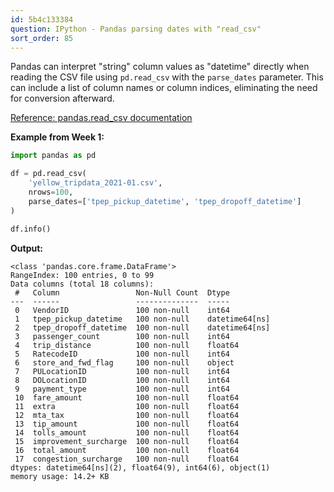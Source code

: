 ```yaml
---
id: 5b4c133384
question: IPython - Pandas parsing dates with "read_csv"
sort_order: 85
---
```


Pandas can interpret "string" column values as "datetime" directly when reading the CSV file using `pd.read_csv` with the `parse_dates` parameter. This can include a list of column names or column indices, eliminating the need for conversion afterward.

[Reference: pandas.read_csv documentation](https://pandas.pydata.org/pandas-docs/stable/reference/api/pandas.read_csv.html)

**Example from Week 1:**

```python
import pandas as pd

df = pd.read_csv(
    'yellow_tripdata_2021-01.csv',
    nrows=100,
    parse_dates=['tpep_pickup_datetime', 'tpep_dropoff_datetime']
)

df.info()
```

**Output:**

```
<class 'pandas.core.frame.DataFrame'>
RangeIndex: 100 entries, 0 to 99
Data columns (total 18 columns):
 #   Column                 Non-Null Count  Dtype          
---  ------                 --------------  -----          
 0   VendorID               100 non-null    int64          
 1   tpep_pickup_datetime   100 non-null    datetime64[ns] 
 2   tpep_dropoff_datetime  100 non-null    datetime64[ns] 
 3   passenger_count        100 non-null    int64          
 4   trip_distance          100 non-null    float64        
 5   RatecodeID             100 non-null    int64          
 6   store_and_fwd_flag     100 non-null    object         
 7   PULocationID           100 non-null    int64          
 8   DOLocationID           100 non-null    int64          
 9   payment_type           100 non-null    int64          
 10  fare_amount            100 non-null    float64        
 11  extra                  100 non-null    float64        
 12  mta_tax                100 non-null    float64        
 13  tip_amount             100 non-null    float64        
 14  tolls_amount           100 non-null    float64        
 15  improvement_surcharge  100 non-null    float64        
 16  total_amount           100 non-null    float64        
 17  congestion_surcharge   100 non-null    float64        
dtypes: datetime64[ns](2), float64(9), int64(6), object(1)
memory usage: 14.2+ KB
```